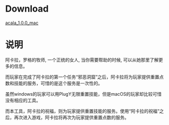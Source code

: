 # Download

[acala_1.0.0_mac]('')

# 说明

阿卡拉，罗格的牧师, 一个正统的女人, 当你需要帮助的时候, 可以从她那里了解更多的信息。

而玩家在完成了阿卡拉的第一个任务“邪恶洞窟”之后，阿卡拉将为玩家提供重置点数和技能的服务，可惜的是这个服务是一次性的。

虽然windows的玩家可以用PlugY无限重置技能，但是macOS的玩家却比较可惜没有相应的工具。

而本工具，阿卡拉的祝福，则为玩家提供重置技能的服务。使用“阿卡拉的祝福”之后，再次进入游戏，阿卡拉将再次为玩家提供重置点数的服务。
